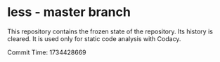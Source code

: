 # less - master branch

This repository contains the frozen state of the repository.
Its history is cleared. It is used only for static code
analysis with Codacy.

Commit Time: 1734428669
